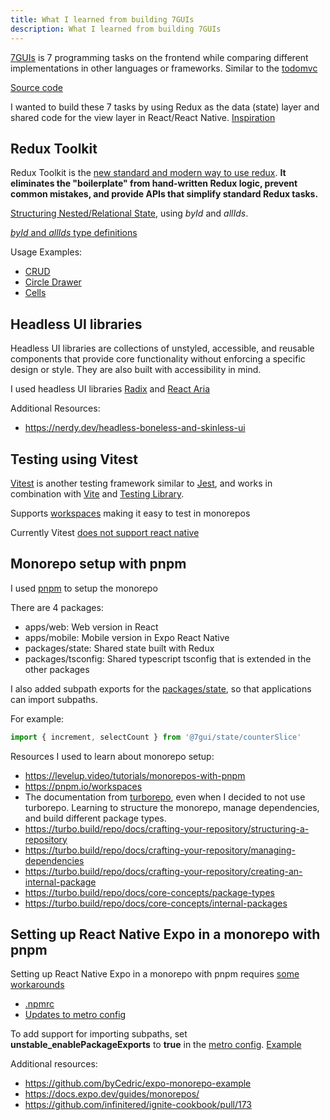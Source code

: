 ```yaml
---
title: What I learned from building 7GUIs
description: What I learned from building 7GUIs
---
```


[7GUIs](https://7gui.iamvictorli.com/) is 7 programming tasks on the frontend while comparing different implementations in other languages or frameworks. Similar to the [todomvc](https://todomvc.com/)

[Source code](https://github.com/iamvictorli/7gui)

I wanted to build these 7 tasks by using Redux as the data (state) layer and shared code for the view layer in React/React Native. [Inspiration](https://michel.codes/blogs/ui-as-an-afterthought)

## Redux Toolkit

Redux Toolkit is the [new standard and modern way to use redux](https://redux-toolkit.js.org/introduction/why-rtk-is-redux-today). **It eliminates the "boilerplate" from hand-written Redux logic, prevent common mistakes, and provide APIs that simplify standard Redux tasks.**

[Structuring Nested/Relational State](https://redux.js.org/usage/structuring-reducers/normalizing-state-shape), using _byId_ and _allIds_.

[_byId_ and _allIds_ type definitions](https://github.com/iamvictorli/7gui/blob/main/packages/state/src/types.ts)

Usage Examples:

- [CRUD](https://github.com/iamvictorli/7gui/blob/6488468aeac146f3488bb5dbaff0de2d1440f094/packages/state/src/crudSlice.ts#L24-L27)
- [Circle Drawer](https://github.com/iamvictorli/7gui/blob/6488468aeac146f3488bb5dbaff0de2d1440f094/packages/state/src/circleDrawerSlice.ts#L49-L51)
- [Cells](https://github.com/iamvictorli/7gui/blob/6488468aeac146f3488bb5dbaff0de2d1440f094/packages/state/src/cellsSlice.ts#L44)

## Headless UI libraries

Headless UI libraries are collections of unstyled, accessible, and reusable components that provide core functionality without enforcing a specific design or style. They are also built with accessibility in mind.

I used headless UI libraries [Radix](https://www.radix-ui.com/) and [React Aria](https://react-spectrum.adobe.com/react-aria/)

Additional Resources:

- https://nerdy.dev/headless-boneless-and-skinless-ui

## Testing using Vitest

[Vitest](https://vitest.dev/) is another testing framework similar to [Jest](https://jestjs.io/), and works in combination with [Vite](https://vite.dev/) and [Testing Library](https://testing-library.com/).

Supports [workspaces](https://vitest.dev/guide/workspace) making it easy to test in monorepos

Currently Vitest [does not support react native](https://github.com/vitest-dev/vitest/issues/1321#issuecomment-1127898662)

## Monorepo setup with pnpm

I used [pnpm](https://pnpm.io/) to setup the monorepo

There are 4 packages:

- apps/web: Web version in React
- apps/mobile: Mobile version in Expo React Native
- packages/state: Shared state built with Redux
- packages/tsconfig: Shared typescript tsconfig that is extended in the other packages

I also added subpath exports for the [packages/state](https://github.com/iamvictorli/7gui/blob/6488468aeac146f3488bb5dbaff0de2d1440f094/packages/state/package.json#L6-L35), so that applications can import subpaths.

For example:

```ts
import { increment, selectCount } from '@7gui/state/counterSlice'
```

Resources I used to learn about monorepo setup:

- https://levelup.video/tutorials/monorepos-with-pnpm
- https://pnpm.io/workspaces
- The documentation from [turborepo](https://turbo.build/repo/docs), even when I decided to not use turborepo. Learning to structure the monorepo, manage dependencies, and build different package types.
- https://turbo.build/repo/docs/crafting-your-repository/structuring-a-repository
- https://turbo.build/repo/docs/crafting-your-repository/managing-dependencies
- https://turbo.build/repo/docs/crafting-your-repository/creating-an-internal-package
- https://turbo.build/repo/docs/core-concepts/package-types
- https://turbo.build/repo/docs/core-concepts/internal-packages

## Setting up React Native Expo in a monorepo with pnpm

Setting up React Native Expo in a monorepo with pnpm requires [some workarounds](https://github.com/byCedric/expo-monorepo-example?tab=readme-ov-file#pnpm-workarounds)

- [.npmrc](https://github.com/iamvictorli/7gui/blob/6488468aeac146f3488bb5dbaff0de2d1440f094/.npmrc)
- [Updates to metro config](https://github.com/iamvictorli/7gui/blob/6488468aeac146f3488bb5dbaff0de2d1440f094/apps/mobile/metro.config.js)

To add support for importing subpaths, set **unstable_enablePackageExports** to **true** in the [metro config](https://metrobundler.dev/docs/package-exports/). [Example](https://github.com/iamvictorli/7gui/blob/6488468aeac146f3488bb5dbaff0de2d1440f094/apps/mobile/metro.config.js#L35-L36)

Additional resources:

- https://github.com/byCedric/expo-monorepo-example
- https://docs.expo.dev/guides/monorepos/
- https://github.com/infinitered/ignite-cookbook/pull/173
